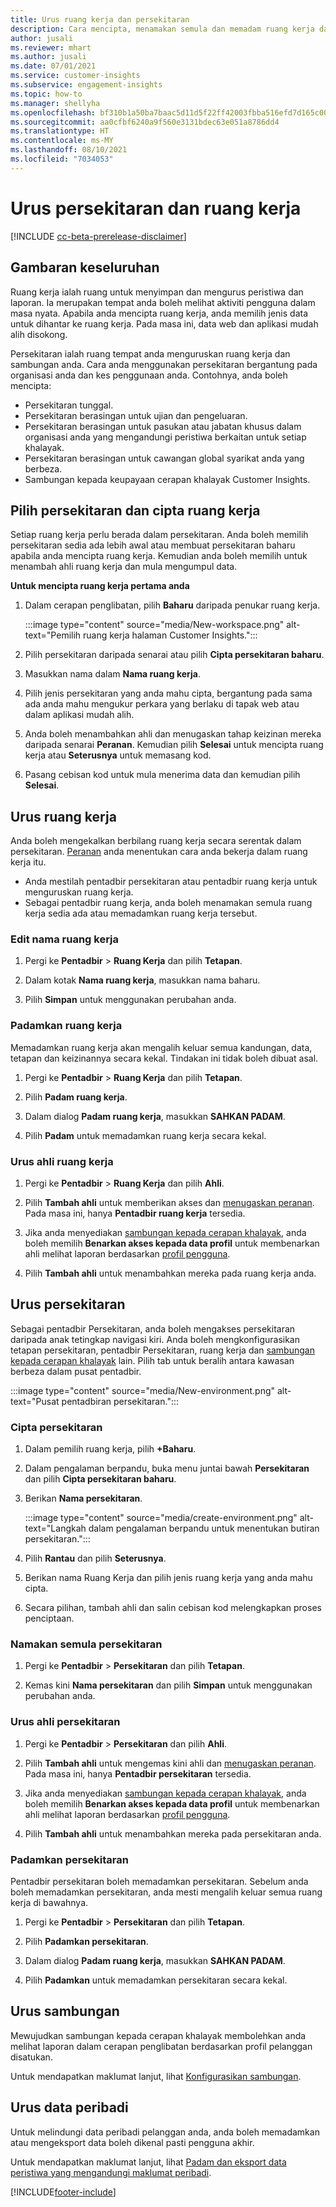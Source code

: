 ```yaml
---
title: Urus ruang kerja dan persekitaran
description: Cara mencipta, menamakan semula dan memadam ruang kerja dan persekitaran.
author: jusali
ms.reviewer: mhart
ms.author: jusali
ms.date: 07/01/2021
ms.service: customer-insights
ms.subservice: engagement-insights
ms.topic: how-to
ms.manager: shellyha
ms.openlocfilehash: bf310b1a50ba7baac5d11d5f22ff42003fbba516efd7d165c00b59adc958da2e
ms.sourcegitcommit: aa0cfbf6240a9f560e3131bdec63e051a8786dd4
ms.translationtype: HT
ms.contentlocale: ms-MY
ms.lasthandoff: 08/10/2021
ms.locfileid: "7034053"
---
```

# <a name="manage-environments-and-workspaces"></a>Urus persekitaran dan ruang kerja

[!INCLUDE [cc-beta-prerelease-disclaimer](includes/cc-beta-prerelease-disclaimer.md)]

## <a name="overview"></a>Gambaran keseluruhan

Ruang kerja ialah ruang untuk menyimpan dan mengurus peristiwa dan laporan. Ia merupakan tempat anda boleh melihat aktiviti pengguna dalam masa nyata. Apabila anda mencipta ruang kerja, anda memilih jenis data untuk dihantar ke ruang kerja. Pada masa ini, data web dan aplikasi mudah alih disokong.

Persekitaran ialah ruang tempat anda menguruskan ruang kerja dan sambungan anda. Cara anda menggunakan persekitaran bergantung pada organisasi anda dan kes penggunaan anda. Contohnya, anda boleh mencipta:

-   Persekitaran tunggal.
-   Persekitaran berasingan untuk ujian dan pengeluaran.
-   Persekitaran berasingan untuk pasukan atau jabatan khusus dalam organisasi anda yang mengandungi peristiwa berkaitan untuk setiap khalayak.
-   Persekitaran berasingan untuk cawangan global syarikat anda yang berbeza.
-   Sambungan kepada keupayaan cerapan khalayak Customer Insights.

## <a name="choose-an-environment-and-create-a-workspace"></a>Pilih persekitaran dan cipta ruang kerja 

Setiap ruang kerja perlu berada dalam persekitaran. Anda boleh memilih persekitaran sedia ada lebih awal atau membuat persekitaran baharu apabila anda mencipta ruang kerja. Kemudian anda boleh memilih untuk menambah ahli ruang kerja dan mula mengumpul data.

**Untuk mencipta ruang kerja pertama anda**

1. Dalam cerapan penglibatan, pilih **Baharu** daripada penukar ruang kerja. 

   :::image type="content" source="media/New-workspace.png" alt-text="Pemilih ruang kerja halaman Customer Insights.":::

1. Pilih persekitaran daripada senarai atau pilih **Cipta persekitaran baharu**.

1. Masukkan nama dalam **Nama ruang kerja**. 

1. Pilih jenis persekitaran yang anda mahu cipta, bergantung pada sama ada anda mahu mengukur perkara yang berlaku di tapak web atau dalam aplikasi mudah alih. 

1. Anda boleh menambahkan ahli dan menugaskan tahap keizinan mereka daripada senarai **Peranan**. Kemudian pilih **Selesai** untuk mencipta ruang kerja atau **Seterusnya** untuk memasang kod. 

1. Pasang cebisan kod untuk mula menerima data dan kemudian pilih **Selesai**. 

## <a name="manage-a-workspace"></a>Urus ruang kerja

Anda boleh mengekalkan berbilang ruang kerja secara serentak dalam persekitaran. [Peranan](user-roles.md) anda menentukan cara anda bekerja dalam ruang kerja itu. 

 - Anda mestilah pentadbir persekitaran atau pentadbir ruang kerja untuk menguruskan ruang kerja.
 - Sebagai pentadbir ruang kerja, anda boleh menamakan semula ruang kerja sedia ada atau memadamkan ruang kerja tersebut. 

### <a name="edit-a-workspace-name"></a>Edit nama ruang kerja

1. Pergi ke **Pentadbir** > **Ruang Kerja** dan pilih **Tetapan**.

1. Dalam kotak **Nama ruang kerja**, masukkan nama baharu.

1. Pilih **Simpan** untuk menggunakan perubahan anda.

### <a name="delete-a-workspace"></a>Padamkan ruang kerja

Memadamkan ruang kerja akan mengalih keluar semua kandungan, data, tetapan dan keizinannya secara kekal. Tindakan ini tidak boleh dibuat asal.

1. Pergi ke **Pentadbir** > **Ruang Kerja** dan pilih **Tetapan**.

1. Pilih **Padam ruang kerja**. 

1. Dalam dialog **Padam ruang kerja**, masukkan **SAHKAN PADAM**. 

1. Pilih **Padam** untuk memadamkan ruang kerja secara kekal.

### <a name="manage-workspace-members"></a>Urus ahli ruang kerja

1. Pergi ke **Pentadbir** > **Ruang Kerja** dan pilih **Ahli**.

1. Pilih **Tambah ahli** untuk memberikan akses dan [menugaskan peranan](user-roles.md). Pada masa ini, hanya **Pentadbir ruang kerja** tersedia.

1. Jika anda menyediakan [sambungan kepada cerapan khalayak](configure-connections.md), anda boleh memilih **Benarkan akses kepada data profil** untuk membenarkan ahli melihat laporan berdasarkan [profil pengguna](profile-reports.md).

1. Pilih **Tambah ahli** untuk menambahkan mereka pada ruang kerja anda.

## <a name="manage-an-environment"></a>Urus persekitaran

Sebagai pentadbir Persekitaran, anda boleh mengakses persekitaran daripada anak tetingkap navigasi kiri. Anda boleh mengkonfigurasikan tetapan persekitaran, pentadbir Persekitaran, ruang kerja dan [sambungan kepada cerapan khalayak](configure-connections.md) lain. Pilih tab untuk beralih antara kawasan berbeza dalam pusat pentadbir.

:::image type="content" source="media/New-environment.png" alt-text="Pusat pentadbiran persekitaran.":::

### <a name="create-an-environment"></a>Cipta persekitaran

1. Dalam pemilih ruang kerja, pilih **+Baharu**.

1. Dalam pengalaman berpandu, buka menu juntai bawah **Persekitaran** dan pilih **Cipta persekitaran baharu**. 

1. Berikan **Nama persekitaran**.

   :::image type="content" source="media/create-environment.png" alt-text="Langkah dalam pengalaman berpandu untuk menentukan butiran persekitaran.":::

1. Pilih **Rantau** dan pilih **Seterusnya**. 

1. Berikan nama Ruang Kerja dan pilih jenis ruang kerja yang anda mahu cipta. 

1.  Secara pilihan, tambah ahli dan salin cebisan kod melengkapkan proses penciptaan.

### <a name="rename-an-environment"></a>Namakan semula persekitaran

1. Pergi ke **Pentadbir** > **Persekitaran** dan pilih **Tetapan**.

1. Kemas kini **Nama persekitaran** dan pilih **Simpan** untuk menggunakan perubahan anda.

### <a name="manage-environment-members"></a>Urus ahli persekitaran

1. Pergi ke **Pentadbir** > **Persekitaran** dan pilih **Ahli**.

1. Pilih **Tambah ahli** untuk mengemas kini ahli dan [menugaskan peranan](user-roles.md). Pada masa ini, hanya **Pentadbir persekitaran** tersedia.

1. Jika anda menyediakan [sambungan kepada cerapan khalayak](configure-connections.md), anda boleh memilih **Benarkan akses kepada data profil** untuk membenarkan ahli melihat laporan berdasarkan [profil pengguna](profile-reports.md).

1. Pilih **Tambah ahli** untuk menambahkan mereka pada persekitaran anda.

### <a name="delete-an-environment"></a>Padamkan persekitaran

Pentadbir persekitaran boleh memadamkan persekitaran. Sebelum anda boleh memadamkan persekitaran, anda mesti mengalih keluar semua ruang kerja di bawahnya.

1. Pergi ke **Pentadbir** > **Persekitaran** dan pilih **Tetapan**.

1. Pilih **Padamkan persekitaran**. 

1. Dalam dialog **Padam ruang kerja**, masukkan **SAHKAN PADAM**. 

1. Pilih **Padamkan** untuk memadamkan persekitaran secara kekal.

## <a name="manage-connections"></a>Urus sambungan

Mewujudkan sambungan kepada cerapan khalayak membolehkan anda melihat laporan dalam cerapan penglibatan berdasarkan profil pelanggan disatukan. 

Untuk mendapatkan maklumat lanjut, lihat [Konfigurasikan sambungan](configure-connections.md).

## <a name="manage-personal-data"></a>Urus data peribadi

Untuk melindungi data peribadi pelanggan anda, anda boleh memadamkan atau mengeksport data boleh dikenal pasti pengguna akhir.

Untuk mendapatkan maklumat lanjut, lihat [Padam dan eksport data peristiwa yang mengandungi maklumat peribadi](delete-export-personal-data.md).


[!INCLUDE[footer-include](../includes/footer-banner.md)]
